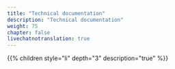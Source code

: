 ```yaml
---
title: "Technical documentation"
description: "Technical documentation"
weight: 75
chapter: false
livechatnotranslation: true
---
```


{{% children style="li" depth="3" description="true" %}}
